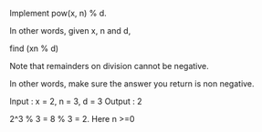 Implement pow(x, n) % d.

In other words, given x, n and d,

find   (xn  % d)

Note that remainders on division cannot be negative. 

In other words, make sure the answer you return is non negative.

Input : x = 2, n = 3, d = 3
Output : 2

2^3 % 3 = 8 % 3 = 2.
Here n >=0 
